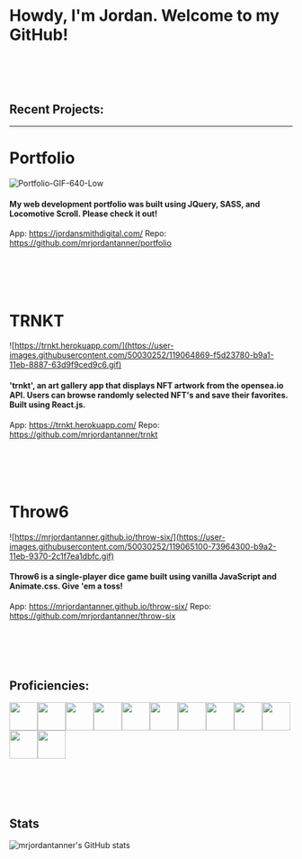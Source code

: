 # Howdy, I'm Jordan.  Welcome to my GitHub!

# &nbsp;
## Recent Projects: 
---
# Portfolio
![Portfolio-GIF-640-Low](https://user-images.githubusercontent.com/50030252/119410670-d5122680-bcae-11eb-9951-65c1d52b2419.gif)
#### My web development portfolio was built using JQuery, SASS, and Locomotive Scroll.  Please check it out!
App: https://jordansmithdigital.com/
Repo: https://github.com/mrjordantanner/portfolio
# &nbsp;

# TRNKT
![https://trnkt.herokuapp.com/](https://user-images.githubusercontent.com/50030252/119064869-f5d23780-b9a1-11eb-8887-63d9f9ced9c6.gif)
#### 'trnkt', an art gallery app that displays NFT artwork from the opensea.io API.  Users can browse randomly selected NFT's and save their favorites.  Built using React.js.
App: https://trnkt.herokuapp.com/
Repo: https://github.com/mrjordantanner/trnkt
# &nbsp;

# Throw6
![https://mrjordantanner.github.io/throw-six/](https://user-images.githubusercontent.com/50030252/119065100-73964300-b9a2-11eb-9370-2c1f7ea1dbfc.gif)
#### Throw6 is a single-player dice game built using vanilla JavaScript and Animate.css.  Give 'em a toss!
App: https://mrjordantanner.github.io/throw-six/
Repo: https://github.com/mrjordantanner/throw-six
# &nbsp;


## Proficiencies:
<img src="https://simpleicons.org/icons/html5.svg" height="50px" width="50px"><img src="https://simpleicons.org/icons/css3.svg" height="50px" width="50px"><img src="https://simpleicons.org/icons/javascript.svg" height="50px" width="50px"><img src="https://simpleicons.org/icons/react.svg" height="50px" width="50px"><img src="https://simpleicons.org/icons/reactrouter.svg" height="50px" width="50px"><img src="https://simpleicons.org/icons/express.svg" height="50px" width="50px"><img src="https://simpleicons.org/icons/mongodb.svg" height="50px" width="50px"><img src="https://simpleicons.org/icons/python.svg" height="50px" width="50px"><img src="https://simpleicons.org/icons/django.svg" height="50px" width="50px"><img src="https://simpleicons.org/icons/unity.svg" height="50px" width="50px"><img src="https://simpleicons.org/icons/csharp.svg" height="50px" width="50px"><img src="https://simpleicons.org/icons/adobe.svg" height="50px" width="50px">

# &nbsp;
## Stats
![mrjordantanner's GitHub stats](https://github-readme-stats.vercel.app/api?username=mrjordantanner&show_icons=true&theme=merko)


